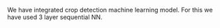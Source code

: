 We have integrated crop detection machine learning model. For this we have used 3 layer sequential NN.
